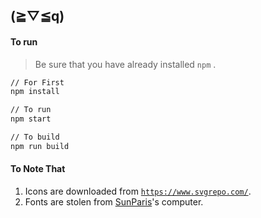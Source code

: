 ## (≧▽≦q)

#### To run
> Be sure that you have already installed `npm` .
```bash
// For First
npm install

// To run
npm start

// To build
npm run build
```



#### To Note That

1. Icons are downloaded from [`https://www.svgrepo.com/`](https://www.svgrepo.com/).
2. Fonts are stolen from [SunParis](https://github.com/SunParis)'s computer.
